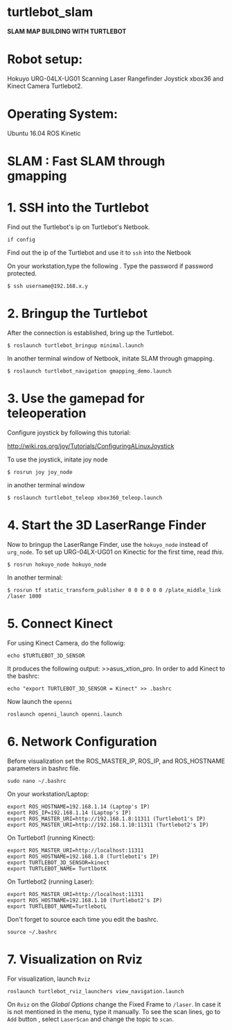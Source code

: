 # turtlebot_slam

<b> SLAM MAP BUILDING WITH TURTLEBOT </b>

# Robot setup: 
Hokuyo URG-04LX-UG01 Scanning Laser Rangefinder
Joystick xbox36 and 
Kinect Camera 
Turtlebot2. 

# Operating System: 
Ubuntu 16.04
ROS Kinetic


# SLAM : Fast SLAM through gmapping


# 1. SSH into the Turtlebot 
Find out the Turtlebot's ip on Turtlebot's Netbook. 
```
if config
```
Find out the ip of the Turtlebot and use it to ```ssh``` into the Netbook  

On your workstation,type the following . Type the password if password protected. 

```
$ ssh username@192.168.x.y

```
# 2. Bringup the Turtlebot 
After the connection is established, bring up the Turtlebot.

```
$ roslaunch turtlebot_bringup minimal.launch
```
In another terminal window of Netbook, initate SLAM through gmapping. 

```
$ roslaunch turtlebot_navigation gmapping_demo.launch
```
# 3. Use the gamepad for teleoperation 
Configure joystick by following this tutorial:

http://wiki.ros.org/joy/Tutorials/ConfiguringALinuxJoystick

To use the joystick, initate joy node

```
$ rosrun joy joy_node
```
in another terminal window

```
$ roslaunch turtlebot_teleop xbox360_teleop.launch
```
# 4. Start the 3D LaserRange Finder
Now to bringup the LaserRange Finder, use the ```hokuyo_node``` instead of ```urg_node```. To set up URG-04LX-UG01 on Kinectic for the first time, read *this*. 

```
$ rosrun hokuyo_node hokuyo_node
```
In another terminal: 

```
$ rosrun tf static_transform_publisher 0 0 0 0 0 0 /plate_middle_link /laser 1000
```

# 5. Connect Kinect 
For using Kinect Camera, do the followig: 

```
echo $TURTLEBOT_3D_SENSOR 

```
It produces the following output: >>asus_xtion_pro. In order to add Kinect to the bashrc:

```
echo "export TURTLEBOT_3D_SENSOR = Kinect" >> .bashrc
```
Now launch the ```openni```

```
roslaunch openni_launch openni.launch
```
# 6. Network Configuration

Before visualization set the ROS_MASTER_IP, ROS_IP, and ROS_HOSTNAME parameters in bashrc file. 
```
sudo nano ~/.bashrc
```

On your workstation/Laptop: 
```
export ROS_HOSTNAME=192.168.1.14 (Laptop's IP)
export ROS_IP=192.168.1.14 (Laptop's IP) 
export ROS_MASTER_URI=http://192.168.1.8:11311 (Turtlebot1's IP)
export ROS_MASTER_URI=http://192.168.1.10:11311 (Turtlebot2's IP)

```
On Turtlebot1 (running Kinect): 

```
export ROS_MASTER_URI=http://localhost:11311 
export ROS_HOSTNAME=192.168.1.8 (Turtlebot1's IP) 
export TURTLEBOT_3D_SENSOR=kinect
export TURTLEBOT_NAME= TurtlbotK
```

On Turtlebot2 (running Laser):
```
export ROS_MASTER_URI=http://localhost:11311 
export ROS_HOSTNAME=192.168.1.10 (Turtlebot2's IP) 
export TURTLEBOT_NAME=TurtlebotL 
```
Don't forget to source each time you edit the bashrc. 
```
source ~/.bashrc
```

# 7. Visualization on Rviz 


For visualization, launch ```Rviz```

```
roslaunch turtlebot_rviz_launchers view_navigation.launch

```

On ```Rviz```  on the *Global Options* change the Fixed Frame to ```/laser```. In case it is not mentioned in the menu, type it manually. To see the scan lines, go to ```Add``` button , select ```LaserScan``` and change the topic to ```scan```.

